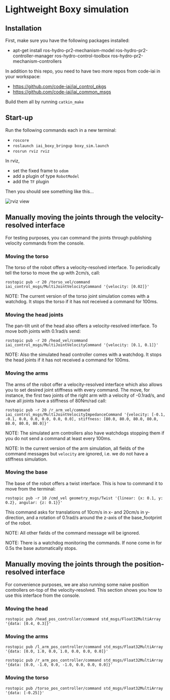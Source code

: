 # Lightweight Boxy simulation

## Installation

First, make sure you have the following packages installed:
  * apt-get install ros-hydro-pr2-mechanism-model ros-hydro-pr2-controller-manager ros-hydro-control-toolbox ros-hydro-pr2-mechanism-controllers


In addition to this repo, you need to have two more repos from code-iai in your workspace:
  * https://github.com/code-iai/iai_control_pkgs
  * https://github.com/code-iai/iai_common_msgs

Build them all by running ```catkin_make```

## Start-up
Run the following commands each in a new terminal:
  * ```roscore```
  * ```roslaunch iai_boxy_bringup boxy_sim.launch```
  * ```rosrun rviz rviz```

In rviz,
  * set the fixed frame to ```odom```
  * add a plugin of type ```RobotModel```
  * add the ```TF``` plugin

Then you should see something like this...

![rviz view](https://raw.github.com/code-iai/iai_robots/master/iai_boxy_bringup/doc/boxy_sim_rviz.png)


## Manually moving the joints through the velocity-resolved interface
For testing purposes, you can command the joints through publishing velocity commands from the console.

### Moving the torso
The torso of the robot offers a velocity-resolved interface. To periodically tell the torso to move the up with 2cm/s, call:

```rostopic pub -r 20 /torso_vel/command iai_control_msgs/MultiJointVelocityCommand '{velocity: [0.02]}'```

NOTE: The current version of the torso joint simulation comes with a watchdog. It stops the torso if it has not received a command for 100ms.

### Moving the head joints
The pan-tilt unit of the head also offers a velocity-resolved interface. To move both joints with 0.1rad/s send:

```rostopic pub -r 20 /head_vel/command iai_control_msgs/MultiJointVelocityCommand '{velocity: [0.1, 0.1]}'```

NOTE: Also the simulated head controller comes with a watchdog. It stops the head joints if it has not received a command for 100ms.

### Moving the arms
The arms of the robot offer a velocity-resolved interface which also allows you to set desired joint stiffness with every command. The move, for instance, the first two joints of the right arm with a velocity of -0.1rad/s, and have all joints have a stiffness of 80Nm/rad call:

```rostopic pub -r 20 /r_arm_vel/command iai_control_msgs/MultiJointVelocityImpedanceCommand '{velocity: [-0.1, -0.1, 0.0, 0.0, 0.0, 0.0, 0.0], stiffness: [80.0, 80.0, 80.0, 80.0, 80.0, 80.0, 80.0]}'```

NOTE: The simulated arm controllers also have watchdogs stopping them if you do not send a command at least every 100ms.

NOTE: In the current version of the arm simulation, all fields of the command messages but ```velocity``` are ignored, i.e. we do not have a stiffness simulation.

### Moving the base
The base of the robot offers a twist interface. This is how to command it to move from the terminal:

```rostopic pub -r 10 /cmd_vel geometry_msgs/Twist '{linear: {x: 0.1, y: 0.2}, angular: {z: 0.1}}'```

This command asks for translations of 10cm/s in x- and 20cm/s in y-direction, and a rotation of 0.1rad/s around the z-axis of the base_footprint of the robot.

NOTE: All other fields of the command message will be ignored.

NOTE: There is a watchdog monitoring the commands. If none come in for 0.5s the base automatically stops.

## Manually moving the joints through the position-resolved interface
For convenience purposes, we are also running some naive position controllers on-top of the velocity-resolved. This section shows you how to use this interface from the console.

### Moving the head
```rostopic pub /head_pos_controller/command std_msgs/Float32MultiArray '{data: [0.4, 0.3]}'```

### Moving the arms
```rostopic pub /l_arm_pos_controller/command std_msgs/Float32MultiArray '{data: [0.0, 1.0, 0.0, 1.0, 0.0, 0.0, 0.0]}'```

```rostopic pub /r_arm_pos_controller/command std_msgs/Float32MultiArray '{data: [0.0, -1.0, 0.0, -1.0, 0.0, 0.0, 0.0]}'```

### Moving the torso
```rostopic pub /torso_pos_controller/command std_msgs/Float32MultiArray '{data: [-0.25]}'```
